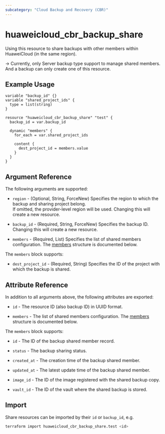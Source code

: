 ```yaml
---
subcategory: "Cloud Backup and Recovery (CBR)"
---
```


# huaweicloud_cbr_backup_share

Using this resource to share backups with other members within HuaweiCloud (in the same region).

-> Currently, only Server backup type support to manage shared members.
   And a backup can only create one of this resource.

## Example Usage

```hcl
variable "backup_id" {}
variable "shared_project_ids" {
  type = list(string)
}

resource "huaweicloud_cbr_backup_share" "test" {
  backup_id = var.backup_id

  dynamic "members" {
    for_each = var.shared_project_ids

    content {
      dest_project_id = members.value
    }
  }
}
```

## Argument Reference

The following arguments are supported:

* `region` - (Optional, String, ForceNew) Specifies the region to which the backup and sharing project belong.  
  If omitted, the provider-level region will be used. Changing this will create a new resource.

* `backup_id` - (Required, String, ForceNew) Specifies the backup ID.  
  Changing this will create a new resource.

* `members` - (Required, List) Specifies the list of shared members configuration.
  The [members](#cbr_backup_share_members_args) structure is documented below.  

<a name="cbr_backup_share_members_args"></a>
The `members` block supports:

* `dest_project_id` - (Required, String) Specifies the ID of the project with which the backup is shared.

## Attribute Reference

In addition to all arguments above, the following attributes are exported:

* `id` - The resource ID (also backup ID) in UUID format.

* `members` - The list of shared members configuration.
  The [members](#cbr_checkpoint_backup_attr) structure is documented below.  

<a name="cbr_checkpoint_backup_attr"></a>
The `members` block supports:

* `id` - The ID of the backup shared member record.

* `status` - The backup sharing status.

* `created_at` - The creation time of the backup shared member.

* `updated_at` - The latest update time of the backup shared member.

* `image_id` - The ID of the image registered with the shared backup copy.

* `vault_id` - The ID of the vault where the shared backup is stored.

## Import

Share resources can be imported by their `id` or `backup_id`, e.g.

```bash
terraform import huaweicloud_cbr_backup_share.test <id>
```
